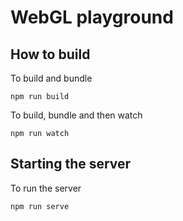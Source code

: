 # WebGL playground

## How to build
To build and bundle
```
npm run build
```

To build, bundle and then watch
```
npm run watch
```

## Starting the server
To run the server
```
npm run serve
```

